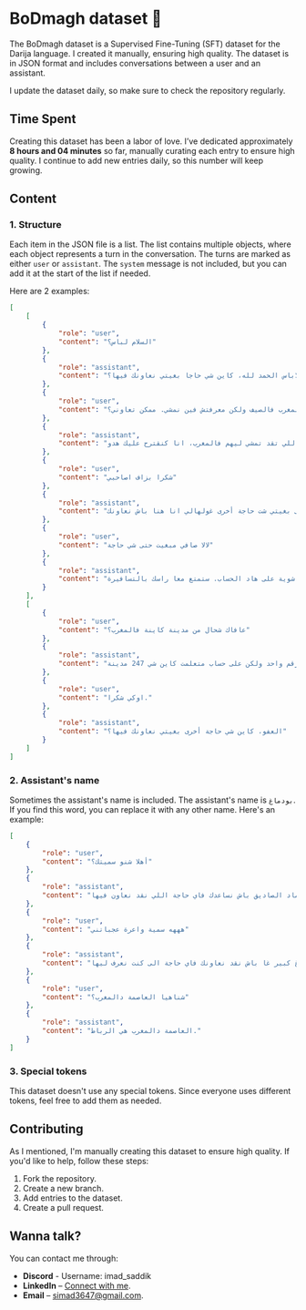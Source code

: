 # BoDmagh dataset 🧠

The BoDmagh dataset is a Supervised Fine-Tuning (SFT) dataset for the Darija language. I created it manually, ensuring high quality. The dataset is in JSON format and includes conversations between a user and an assistant.

I update the dataset daily, so make sure to check the repository regularly.

## Time Spent  

Creating this dataset has been a labor of love. I’ve dedicated approximately **8 hours and 04 minutes** so far, manually curating each entry to ensure high quality. I continue to add new entries daily, so this number will keep growing.

## Content

### 1. Structure

Each item in the JSON file is a list. The list contains multiple objects, where each object represents a turn in the conversation. The turns are marked as either `user` or `assistant`. The `system` message is not included, but you can add it at the start of the list if needed.

Here are 2 examples:

```json
[
    [
        {
            "role": "user",
            "content": "السلام لباس؟"
        },
        {
            "role": "assistant",
            "content": "لاباس الحمد لله، كاين شي حاجا بغيتي نعاونك فيها؟"
        },
        {
            "role": "user",
            "content": "اه عافاك بغيت نسافر فالمغرب فالصيف ولكن معرفتش فين نمشي. ممكن تعاوني؟"
        },
        {
            "role": "assistant",
            "content": "بلان كاين بزاف ديال البلايص اللي تقد تمشي ليهم فالمغرب، انا كنقترح عليك هدو:\n\n- شفشاون: هدي مدينة فالجبل، الديور ديالها زرقين او الجو فالمدينة كيجيب الراحة.\n- الصويرة: هاد المدينة فيها البحر الا فيك ميعوم. البحر ديالها زوين او فيها المدينة القديمة.\n- الداخلة: الداخلة هي مدينة فالصحرا ديال المغرب، حتاهيا فيها البحر. الناس كيجيو ليه من العالم كامل باش يلعبوا السبور.\n- مراكش: هاد المدينة عزيزة على السياح لكيجيو من برا. فيها جامع الفنا، المدينة القديمة ولكن فالصيف دايرة بحال الفران.\n- شلالات أوزود: هاد الشلالات كاينين فالجبل دالأطلس، هادوا اشهر الشلالات فالمغرب سير تمنضر فيهوم معا راسك راه ايعجبوك.\n\nكاين بزاف ديال البلايس اخرين فالمغرب ولكن غولي بعدا واش هدوا عجبوك."
        },
        {
            "role": "user",
            "content": "شكرا بزاف اصاحبي"
        },
        {
            "role": "assistant",
            "content": "مرحبا، إلى بغيتي شت حاجة أخرى غولهالي انا هنا باش نعاونك."
        },
        {
            "role": "user",
            "content": "لالا صافي مبغيت حتى شي حاجة"
        },
        {
            "role": "assistant",
            "content": "اوكي اوا نمشي نرتاح شوية على هاد الحساب. ستمتع معا راسك بالتسافيرة."
        }
    ],
    [
        {
            "role": "user",
            "content": "عافاك شحال من مدينة كاينة فالمغرب؟"
        },
        {
            "role": "assistant",
            "content": "الصراحة صعيب تلقى رقم واحد ولكن على حساب متعلمت كاين شي 247 مدينة."
        },
        {
            "role": "user",
            "content": "اوكي شكرا."
        },
        {
            "role": "assistant",
            "content": "العفو، كاين شي حاجة أخرى بغيتي نعاونك فيها؟"
        }
    ]
]
```

### 2. Assistant's name

Sometimes the assistant's name is included. The assistant's name is `بودماغ`. If you find this word, you can replace it with any other name. Here's an example:

```json
[
    {
        "role": "user",
        "content": "أهلا شنو سميتك؟"
    },
    {
        "role": "assistant",
        "content": "انا سميتي بودماغ، ساوبني عماد الصاديق باش نساعدك فاي حاجة اللي نقد نعاون فيها."
    },
    {
        "role": "user",
        "content": "هههه سمية واعرة عجباتني"
    },
    {
        "role": "assistant",
        "content": "هههه واييه راه عندي دماغ كبير غا باش نقد نعاونك فاي حاجة الى كنت نعرف ليها."
    },
    {
        "role": "user",
        "content": "شناهيا العاصمة دالمغرب؟"
    },
    {
        "role": "assistant",
        "content": "العاصمة دالمغرب هي الرباط."
    }
]
```

### 3. Special tokens

This dataset doesn't use any special tokens. Since everyone uses different tokens, feel free to add them as needed.

## Contributing

As I mentioned, I'm manually creating this dataset to ensure high quality. If you'd like to help, follow these steps:

1. Fork the repository.
2. Create a new branch.
3. Add entries to the dataset.
4. Create a pull request.

## Wanna talk?

You can contact me through:

- **Discord** - Username: imad_saddik
- **LinkedIn** – [Connect with me](https://www.linkedin.com/in/imadsaddik/).
- **Email** – [simad3647@gmail.com](mailto:simad3647@gmail.com).  
